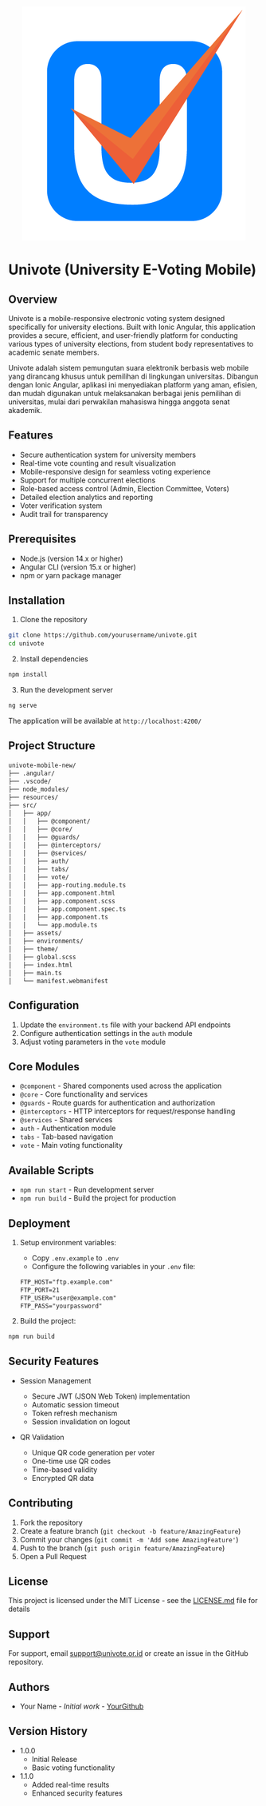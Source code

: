 <div align="center">
  <img src="https://github.com/tomrichardsimatupang/univote-mobile/blob/master/resources/univote-simple-logo.png?raw=true" alt="Univote Logo">
</div>

# Univote (University E-Voting Mobile)

## Overview
Univote is a mobile-responsive electronic voting system designed specifically for university elections. Built with Ionic Angular, this application provides a secure, efficient, and user-friendly platform for conducting various types of university elections, from student body representatives to academic senate members.

Univote adalah sistem pemungutan suara elektronik berbasis web mobile yang dirancang khusus untuk pemilihan di lingkungan universitas. Dibangun dengan Ionic Angular, aplikasi ini menyediakan platform yang aman, efisien, dan mudah digunakan untuk melaksanakan berbagai jenis pemilihan di universitas, mulai dari perwakilan mahasiswa hingga anggota senat akademik.

## Features
- Secure authentication system for university members
- Real-time vote counting and result visualization
- Mobile-responsive design for seamless voting experience
- Support for multiple concurrent elections
- Role-based access control (Admin, Election Committee, Voters)
- Detailed election analytics and reporting
- Voter verification system
- Audit trail for transparency

## Prerequisites
- Node.js (version 14.x or higher)
- Angular CLI (version 15.x or higher)
- npm or yarn package manager

## Installation

1. Clone the repository
```bash
git clone https://github.com/yourusername/univote.git
cd univote
```

2. Install dependencies
```bash
npm install
```

3. Run the development server
```bash
ng serve
```

The application will be available at `http://localhost:4200/`

## Project Structure
```
univote-mobile-new/
├── .angular/
├── .vscode/
├── node_modules/
├── resources/
├── src/
│   ├── app/
│   │   ├── @component/
│   │   ├── @core/
│   │   ├── @guards/
│   │   ├── @interceptors/
│   │   ├── @services/
│   │   ├── auth/
│   │   ├── tabs/
│   │   ├── vote/
│   │   ├── app-routing.module.ts
│   │   ├── app.component.html
│   │   ├── app.component.scss
│   │   ├── app.component.spec.ts
│   │   ├── app.component.ts
│   │   └── app.module.ts
│   ├── assets/
│   ├── environments/
│   ├── theme/
│   ├── global.scss
│   ├── index.html
│   ├── main.ts
│   └── manifest.webmanifest
```

## Configuration
1. Update the `environment.ts` file with your backend API endpoints
2. Configure authentication settings in the `auth` module
3. Adjust voting parameters in the `vote` module

## Core Modules
- `@component` - Shared components used across the application
- `@core` - Core functionality and services
- `@guards` - Route guards for authentication and authorization
- `@interceptors` - HTTP interceptors for request/response handling
- `@services` - Shared services
- `auth` - Authentication module
- `tabs` - Tab-based navigation
- `vote` - Main voting functionality

## Available Scripts
- `npm run start` - Run development server
- `npm run build` - Build the project for production

## Deployment

1. Setup environment variables:
   - Copy `.env.example` to `.env`
   - Configure the following variables in your `.env` file:
   ```
   FTP_HOST="ftp.example.com"
   FTP_PORT=21
   FTP_USER="user@example.com"
   FTP_PASS="yourpassword"
   ```

2. Build the project:
```bash
npm run build
```

## Security Features
- Session Management
  - Secure JWT (JSON Web Token) implementation
  - Automatic session timeout
  - Token refresh mechanism
  - Session invalidation on logout
  
- QR Validation
  - Unique QR code generation per voter
  - One-time use QR codes
  - Time-based validity
  - Encrypted QR data

## Contributing
1. Fork the repository
2. Create a feature branch (`git checkout -b feature/AmazingFeature`)
3. Commit your changes (`git commit -m 'Add some AmazingFeature'`)
4. Push to the branch (`git push origin feature/AmazingFeature`)
5. Open a Pull Request

## License
This project is licensed under the MIT License - see the [LICENSE.md](LICENSE.md) file for details

## Support
For support, email support@univote.or.id or create an issue in the GitHub repository.

## Authors
- Your Name - *Initial work* - [YourGithub](https://github.com/yourusername)

## Version History
- 1.0.0
    - Initial Release
    - Basic voting functionality
- 1.1.0
    - Added real-time results
    - Enhanced security features
